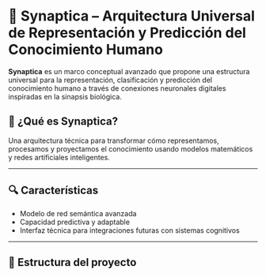 # 🧠 Synaptica – Arquitectura Universal de Representación y Predicción del Conocimiento Humano

**Synaptica** es un marco conceptual avanzado que propone una estructura universal para la representación, clasificación y predicción del conocimiento humano a través de conexiones neuronales digitales inspiradas en la sinapsis biológica.

## 🚀 ¿Qué es Synaptica?

Una arquitectura técnica para transformar cómo representamos, procesamos y proyectamos el conocimiento usando modelos matemáticos y redes artificiales inteligentes.

---

## 🔍 Características

- Modelo de red semántica avanzada
- Capacidad predictiva y adaptable
- Interfaz técnica para integraciones futuras con sistemas cognitivos

---

## 📄 Estructura del proyecto
